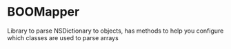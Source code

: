 BOOMapper
=========

Library to parse NSDictionary to objects, has methods to help you configure which classes are used to parse arrays
